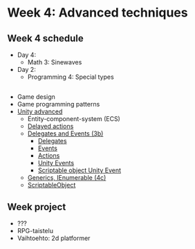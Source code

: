 # Week 4: Advanced techniques

## Week 4 schedule

* Day 4: 
  * Math 3: Sinewaves
* Day 2: 
  * Programming 4: Special types
##


* Game design
* Game programming patterns
* [Unity advanced](#unity-advanced)
	* Entity-component-system (ECS)
	* [Delayed actions](#delayed-actions)
	* [Delegates and Events (3b)](#delegates-and-events-3b)
		* [Delegates](#delegates)
		* [Events](#events)
		* [Actions](#actions)
		* [Unity Events](#unity-events)
		* [Scriptable object Unity Event](#scriptable-object-unity-event)
	* [Generics, IEnumerable (4c)](#generics-ienumerable-4c)
	* [ScriptableObject](#scriptableobject)
	
## Week project
* ???
* RPG-taistelu
* Vaihtoehto: 2d platformer
